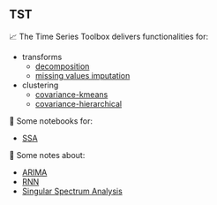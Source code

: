 ## TST

📈 The Time Series Toolbox delivers functionalities for:
- transforms
   - [decomposition](tst/transform/decompose.py)
   - [missing values imputation](tst/transform/impute.py)
- clustering
   - [covariance-kmeans](tst/cluster/covariance_kmeans.py)
   - [covariance-hierarchical](tst/cluster/covariance_hierarchical.py)

🐍 Some notebooks for:
- [SSA](docs/notebooks/ssa.ipynb)

📓 Some notes about:
- [ARIMA](docs/notes/arima.pdf)
- [RNN](docs/notes/rnn.pdf)
- [Singular Spectrum Analysis](docs/notes/ssa.pdf)